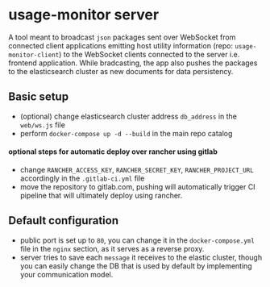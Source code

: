# usage-monitor server
A tool meant to broadcast `json` packages sent over WebSocket from connected client applications emitting host utility information (repo: `usage-monitor-client`) to the WebSocket clients connected to the server i.e. frontend application. While bradcasting, the app also pushes the packages to the elasticsearch cluster as new documents for data persistency.

## Basic setup
* (optional) change elasticsearch cluster address `db_address` in the `web/ws.js` file
* perform `docker-compose up -d --build` in the main repo catalog
#### optional steps for automatic deploy over rancher using gitlab
* change `RANCHER_ACCESS_KEY`, `RANCHER_SECRET_KEY`, `RANCHER_PROJECT_URL` accordingly in the `.gitlab-ci.yml` file
* move the repository to gitlab.com, pushing will automatically trigger CI pipeline that will ultimately deploy using rancher.
 
## Default configuration
* public port is set up to `80`, you can change it in the `docker-compose.yml` file in the `nginx` section, as it serves as a reverse proxy.
* server tries to save each `message` it receives to the elastic cluster, though you can easily change the DB that is used by default by implementing your communication model.
